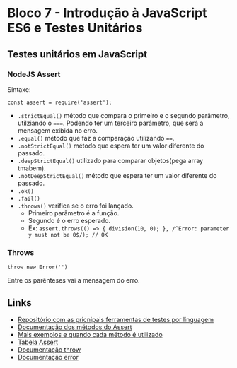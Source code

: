 # Bloco 7 - Introdução à JavaScript ES6 e Testes Unitários

## Testes unitários em JavaScript

### NodeJS Assert

Sintaxe: 
```
const assert = require('assert');
```

- `.strictEqual()` método que compara o primeiro e o segundo parâmetro, utilziando o `===`. Podendo ter um terceiro parâmetro, que será a mensagem exibida no erro.
- `.equal()` método que faz a comparação utilizando `==`.
- `.notStrictEqual()` método que espera ter um valor diferente do passado.
- `.deepStrictEqual()` utilizado para comparar objetos(pega array tmabem).
- `.notDeepStrictEqual()` método que espera ter um valor diferente do passado.
- `.ok()`
- `.fail()`
- `.throws()` verifica se o erro foi lançado.
  - Primeiro parâmetro é a função.
  - Segundo é o erro esperado.
  - Ex: `assert.throws(() => { division(10, 0); }, /^Error: parameter y must not be 0$/); // OK`

### Throws

```
throw new Error('')
```

Entre os parênteses vai a mensagem do erro.
## Links

- [Repositório com as pricnipais ferramentas de testes por linguagem](https://github.com/atinfo/awesome-test-automation)
- [Documentação dos métodos do Assert](https://nodejs.org/api/assert.htmls)
- [Mais exemplos e quando cada método é utilizado](https://nelsonic.gitbooks.io/node-js-by-example/content/core/assert/README.html)
- [Tabela Assert](https://www.w3schools.com/nodejs/ref_assert.asp)
- [Documentação throw](https://developer.mozilla.org/pt-BR/docs/Web/JavaScript/Reference/Statements/throw)
- [Documentação error](https://developer.mozilla.org/pt-BR/docs/Web/JavaScript/Reference/Global_Objects/Error)


